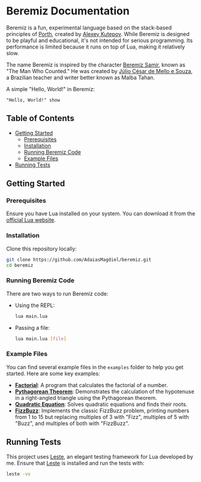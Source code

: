 # Beremiz Documentation

Beremiz is a fun, experimental language based on the stack-based principles of [Porth](https://gitlab.com/tsoding/porth), created by [Alexey Kutepov](https://twitch.tv/tsoding). While Beremiz is designed to be playful and educational, it's not intended for serious programming. Its performance is limited because it runs on top of Lua, making it relatively slow.

The name Beremiz is inspired by the character [Beremiz Samir](https://en.wikipedia.org/wiki/Beremiz_Samir), known as "The Man Who Counted." He was created by [Júlio César de Mello e Souza](https://en.wikipedia.org/wiki/J%C3%BAlio_C%C3%A9sar_de_Mello_e_Souza), a Brazilian teacher and writer better known as Malba Tahan.

A simple "Hello, World!" in Beremiz:

```beremiz
"Hello, World!" show
```

## Table of Contents
* [Getting Started](#getting-started)
  * [Prerequisites](#prerequisites)
  * [Installation](#installation)
  * [Running Beremiz Code](#running-beremiz-code)
  * [Example Files](#example-files)
* [Running Tests](#running-tests)

## Getting Started

### Prerequisites

Ensure you have Lua installed on your system. You can download it from the [official Lua website](https://www.lua.org/download.html).

### Installation

Clone this repository locally:

```bash
git clone https://github.com/AdaiasMagdiel/beremiz.git
cd beremiz
```

### Running Beremiz Code

There are two ways to run Beremiz code:

- Using the REPL:
  ```bash
  lua main.lua
  ```

- Passing a file:
  ```bash
  lua main.lua [file]
  ```

### Example Files

You can find several example files in the `examples` folder to help you get started. Here are some key examples:

- [**Factorial**](https://github.com/AdaiasMagdiel/Beremiz/blob/main/examples/factorial.brz): A program that calculates the factorial of a number.
- [**Pythagorean Theorem**](https://github.com/AdaiasMagdiel/Beremiz/blob/main/examples/pythagorean_theorem.brz): Demonstrates the calculation of the hypotenuse in a right-angled triangle using the Pythagorean theorem.
- [**Quadratic Equation**](https://github.com/AdaiasMagdiel/Beremiz/blob/main/examples/quadratic_equation.brz): Solves quadratic equations and finds their roots.
- [**FizzBuzz**](https://github.com/AdaiasMagdiel/Beremiz/blob/main/examples/fizzbuzz.brz): Implements the classic FizzBuzz problem, printing numbers from 1 to 15 but replacing multiples of 3 with "Fizz", multiples of 5 with "Buzz", and multiples of both with "FizzBuzz".

## Running Tests

This project uses [Leste](https://github.com/AdaiasMagdiel/Leste), an elegant testing framework for Lua developed by me. Ensure that [Leste](https://github.com/AdaiasMagdiel/Leste) is installed and run the tests with:

```bash
leste -vx
```
